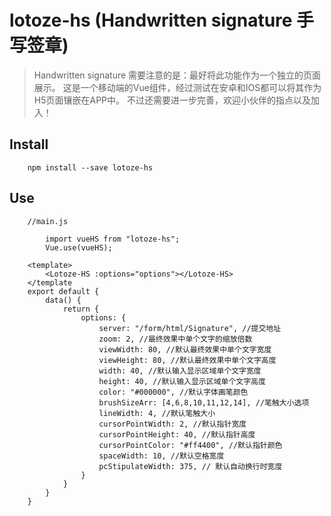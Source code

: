 # lotoze-hs (Handwritten signature 手写签章)

> Handwritten signature 需要注意的是：最好将此功能作为一个独立的页面展示。
>这是一个移动端的Vue组件，经过测试在安卓和IOS都可以将其作为H5页面镶嵌在APP中。
>不过还需要进一步完善，欢迎小伙伴的指点以及加入！

## Install

```
    npm install --save lotoze-hs
```
## Use
```
    //main.js
        
        import vueHS from "lotoze-hs";
        Vue.use(vueHS);
```
```
    <template>
        <Lotoze-HS :options="options"></Lotoze-HS>
    </template
    export default {
        data() {
            return {
                options: {
                    server: "/form/html/Signature", //提交地址
                    zoom: 2, //最终效果中单个文字的缩放倍数
                    viewWidth: 80, //默认最终效果中单个文字宽度
                    viewHeight: 80, //默认最终效果中单个文字高度
                    width: 40, //默认输入显示区域单个文字宽度
                    height: 40, //默认输入显示区域单个文字高度
                    color: "#000000", //默认字体画笔颜色
                    brushSizeArr: [4,6,8,10,11,12,14], //笔触大小选项
                    lineWidth: 4, //默认笔触大小
                    cursorPointWidth: 2, //默认指针宽度
                    cursorPointHeight: 40, //默认指针高度
                    cursorPointColor: "#ff4400", //默认指针颜色
                    spaceWidth: 10, //默认空格宽度
                    pcStipulateWidth: 375, // 默认自动换行时宽度
                }
            }    
        }
    }
```

